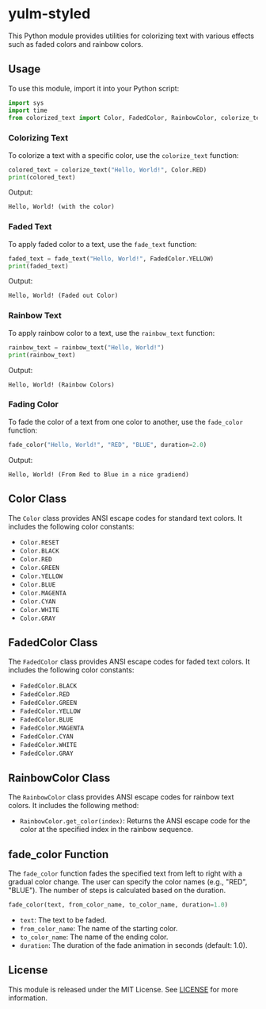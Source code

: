 # yulm-styled

This Python module provides utilities for colorizing text with various effects such as faded colors and rainbow colors.

## Usage

To use this module, import it into your Python script:

```python
import sys
import time
from colorized_text import Color, FadedColor, RainbowColor, colorize_text, fade_text, rainbow_text, fade_color
```

### Colorizing Text

To colorize a text with a specific color, use the `colorize_text` function:

```python
colored_text = colorize_text("Hello, World!", Color.RED)
print(colored_text)
```

Output:
```
Hello, World! (with the color)
```

### Faded Text

To apply faded color to a text, use the `fade_text` function:

```python
faded_text = fade_text("Hello, World!", FadedColor.YELLOW)
print(faded_text)
```

Output:
```
Hello, World! (Faded out Color)
```

### Rainbow Text

To apply rainbow color to a text, use the `rainbow_text` function:

```python
rainbow_text = rainbow_text("Hello, World!")
print(rainbow_text)
```

Output:
```
Hello, World! (Rainbow Colors)
```

### Fading Color

To fade the color of a text from one color to another, use the `fade_color` function:

```python
fade_color("Hello, World!", "RED", "BLUE", duration=2.0)
```

Output:
```
Hello, World! (From Red to Blue in a nice gradiend)
```

## Color Class

The `Color` class provides ANSI escape codes for standard text colors. It includes the following color constants:

- `Color.RESET`
- `Color.BLACK`
- `Color.RED`
- `Color.GREEN`
- `Color.YELLOW`
- `Color.BLUE`
- `Color.MAGENTA`
- `Color.CYAN`
- `Color.WHITE`
- `Color.GRAY`

## FadedColor Class

The `FadedColor` class provides ANSI escape codes for faded text colors. It includes the following color constants:

- `FadedColor.BLACK`
- `FadedColor.RED`
- `FadedColor.GREEN`
- `FadedColor.YELLOW`
- `FadedColor.BLUE`
- `FadedColor.MAGENTA`
- `FadedColor.CYAN`
- `FadedColor.WHITE`
- `FadedColor.GRAY`

## RainbowColor Class

The `RainbowColor` class provides ANSI escape codes for rainbow text colors. It includes the following method:

- `RainbowColor.get_color(index)`: Returns the ANSI escape code for the color at the specified index in the rainbow sequence.

## fade_color Function

The `fade_color` function fades the specified text from left to right with a gradual color change. The user can specify the color names (e.g., "RED", "BLUE"). The number of steps is calculated based on the duration.

```python
fade_color(text, from_color_name, to_color_name, duration=1.0)
```

- `text`: The text to be faded.
- `from_color_name`: The name of the starting color.
- `to_color_name`: The name of the ending color.
- `duration`: The duration of the fade animation in seconds (default: 1.0).

## License

This module is released under the MIT License. See [LICENSE](LICENSE) for more information.
